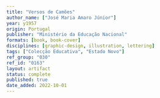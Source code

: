```yaml
---
title: "Versos de Camões"
author_name: ["José Maria Amaro Júnior"]
year: y1957
origin: Portugal
publisher: "Ministério da Educação Nacional"
formats: [book, book-cover]
disciplines: [graphic-design, illustration, lettering]
tags: ["Colecção Educativa", "Estado Novo"]
ref_group: "030"
ref_id: "0163"
layout: artifact
status: complete
published: true
date_added: 2022-10-01
---
```

